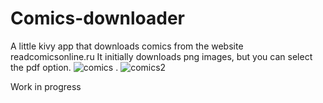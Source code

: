 # Comics-downloader
A little kivy app that downloads comics from the website readcomicsonline.ru
It initially downloads png images, but you can select the pdf option.
![comics](https://github.com/burger4d/Comics-downloader/assets/104983707/fcee8ceb-4545-461e-9bfd-aab25bfc1a7c)
.
![comics2](https://github.com/burger4d/Comics-downloader/assets/104983707/cf65c279-a52f-42d7-8168-b4305671f5c2)

Work in progress
